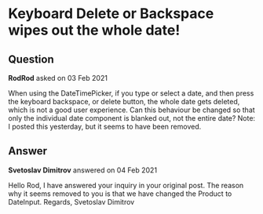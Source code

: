 # Keyboard Delete or Backspace wipes out the whole date!

## Question

**RodRod** asked on 03 Feb 2021

When using the DateTimePicker, if you type or select a date, and then press the keyboard backspace, or delete button, the whole date gets deleted, which is not a good user experience. Can this behaviour be changed so that only the individual date component is blanked out, not the entire date? Note: I posted this yesterday, but it seems to have been removed.

## Answer

**Svetoslav Dimitrov** answered on 04 Feb 2021

Hello Rod, I have answered your inquiry in your original post. The reason why it seems removed to you is that we have changed the Product to DateInput. Regards, Svetoslav Dimitrov
